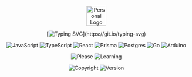 <div align="center">
  <!-- <img src="https://383bb7d6682d281a381f00d776f6dfc5.io.log.br/jurassi-cc_logo_flat.png" alt="Personal Logo" height="54px"/><br/><br/> -->
  <img src="https://383bb7d6682d281a381f00d776f6dfc5.io.log.br/jurassi-cc_logo_flat.png" alt="Personal Logo" height="54px"/><br/>
  
[![Typing SVG](https://readme-typing-svg.demolab.com?font=Fira+Code&weight=200&size=19&duration=7000&pause=200&color=26F76A&center=true&random=false&width=435&lines=********)](https://git.io/typing-svg)

  
  ![JavaScript](https://img.shields.io/badge/javascript-%23323330.svg?style=flat-square&logo=javascript&logoColor=%23F7DF1E)
  ![TypeScript](https://img.shields.io/badge/typescript-%23007ACC.svg?style=flat-square&logo=typescript&logoColor=white)
  ![React](https://img.shields.io/badge/react-%2320232a.svg?style=flat-square&logo=react&logoColor=%2361DAFB)
  ![Prisma](https://img.shields.io/badge/Prisma-3982CE?style=flat-square&logo=Prisma&logoColor=white)
  ![Postgres](https://img.shields.io/badge/postgres-%23316192.svg?style=flat-square&logo=postgresql&logoColor=white)
  ![Go](https://img.shields.io/badge/go-%2300ADD8.svg?style=flat-square&logo=go&logoColor=white)
  ![Arduino](https://img.shields.io/badge/-Arduino-00979D?style=flat-square&logo=Arduino&logoColor=white)

</div>

<div align="center">
  
  ![Please](https://img.shields.io/badge/Don't-Worry-39D353?style=flat-square&logoColor=39D353)
  ![Learning](https://img.shields.io/badge/I%E2%80%99m%20currently%20learning%20...-0E4429?style=flat-square)
  
</div>

<div align="center">
  
<!-- ![Static Badge](https://img.shields.io/badge/Samuel_Lopes-2024-c0c0c0?style=for-the-badge&labelColor=00aaff) -->
![Copyright](https://img.shields.io/badge/Samuel_Lopes-%C2%A9_2024-2299dd?style=for-the-badge)
![Version](https://img.shields.io/badge/Version-0.0.1-39D353?style=for-the-badge&logo=readme&logoColor=39D353)

</div>

<!--
**samuel-lope/samuel-lope** is a ✨ _special_ ✨ repository because its `README.md` (this file) appears on your GitHub profile.

Here are some ideas to get you started:

- 🔭 I’m currently working on ...
- 🌱 I’m currently learning ...
- 👯 I’m looking to collaborate on ...
- 🤔 I’m looking for help with ...
- 💬 Ask me about ...
- 📫 How to reach me: ...
- 😄 Pronouns: ...
- ⚡ Fun fact: ...
-->

